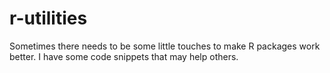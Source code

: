 # r-utilities

Sometimes there needs to be some little touches to make R packages work better. I have some code snippets that may help others.
